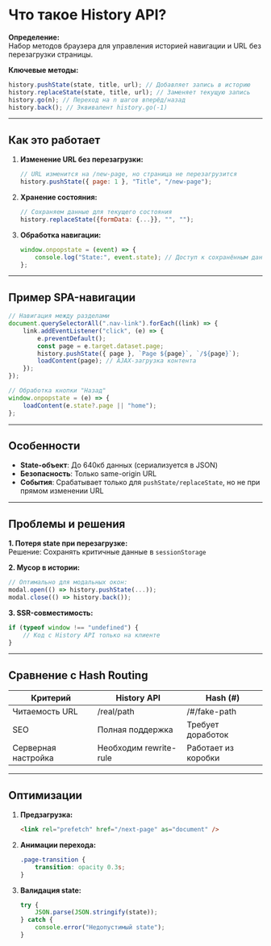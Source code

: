 # **Что такое History API?**

**Определение:**  
Набор методов браузера для управления историей навигации и URL без перезагрузки страницы.

**Ключевые методы:**

```javascript
history.pushState(state, title, url); // Добавляет запись в историю
history.replaceState(state, title, url); // Заменяет текущую запись
history.go(n); // Переход на n шагов вперёд/назад
history.back(); // Эквивалент history.go(-1)
```

---

## **Как это работает**

1. **Изменение URL без перезагрузки:**

    ```javascript
    // URL изменится на /new-page, но страница не перезагрузится
    history.pushState({ page: 1 }, "Title", "/new-page");
    ```

2. **Хранение состояния:**

    ```javascript
    // Сохраняем данные для текущего состояния
    history.replaceState({formData: {...}}, "", "");
    ```

3. **Обработка навигации:**

    ```javascript
    window.onpopstate = (event) => {
        console.log("State:", event.state); // Доступ к сохранённым данным
    };
    ```

---

## **Пример SPA-навигации**

```javascript
// Навигация между разделами
document.querySelectorAll(".nav-link").forEach((link) => {
    link.addEventListener("click", (e) => {
        e.preventDefault();
        const page = e.target.dataset.page;
        history.pushState({ page }, `Page ${page}`, `/${page}`);
        loadContent(page); // AJAX-загрузка контента
    });
});

// Обработка кнопки "Назад"
window.onpopstate = (e) => {
    loadContent(e.state?.page || "home");
};
```

---

## **Особенности**

- **State-объект**: До 640кб данных (сериализуется в JSON)
- **Безопасность**: Только same-origin URL
- **События**: Срабатывает только для `pushState/replaceState`, но не при прямом изменении URL

---

## **Проблемы и решения**

**1. Потеря state при перезагрузке:**  
 Решение: Сохранять критичные данные в `sessionStorage`

**2. Мусор в истории:**

```javascript
// Оптимально для модальных окон:
modal.open(() => history.pushState(...));
modal.close(() => history.back());
```

**3. SSR-совместимость:**

```javascript
if (typeof window !== "undefined") {
    // Код с History API только на клиенте
}
```

---

## **Сравнение с Hash Routing**

| Критерий            | History API            | Hash (#)            |
| ------------------- | ---------------------- | ------------------- |
| Читаемость URL      | /real/path             | /#/fake-path        |
| SEO                 | Полная поддержка       | Требует доработок   |
| Серверная настройка | Необходим rewrite-rule | Работает из коробки |

---

## **Оптимизации**

1. **Предзагрузка:**

    ```html
    <link rel="prefetch" href="/next-page" as="document" />
    ```

2. **Анимации перехода:**

    ```css
    .page-transition {
        transition: opacity 0.3s;
    }
    ```

3. **Валидация state:**

    ```javascript
    try {
        JSON.parse(JSON.stringify(state));
    } catch {
        console.error("Недопустимый state");
    }
    ```
